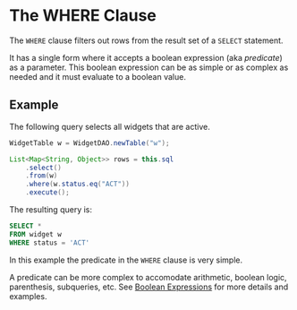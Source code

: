 # The WHERE Clause

The `WHERE` clause filters out rows from the result set of a `SELECT` statement.

It has a single form where it accepts a boolean expression (aka *predicate*) as a parameter. This boolean
expression can be as simple or as complex as needed and it must evaluate to a boolean value.


## Example

The following query selects all widgets that are active.


```java
WidgetTable w = WidgetDAO.newTable("w");

List<Map<String, Object>> rows = this.sql
    .select()
    .from(w) 
    .where(w.status.eq("ACT"))
    .execute();
```

The resulting query is:

```sql
SELECT *
FROM widget w
WHERE status = 'ACT'
```

In this example the predicate in the `WHERE` clause is very simple.

A predicate can be more complex to accomodate arithmetic, boolean logic, parenthesis, subqueries, etc. 
See [Boolean Expressions](./boolean-expressions.md) for more details and examples.

